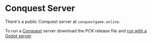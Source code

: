 # Conquest Server

There's a public Conquest server at `conquestgame.online`.

To run a [Conquest](https://github.com/argosopentech/Conquest) server download the PCK release file and [run with a Godot server](https://docs.godotengine.org/en/stable/tutorials/export/exporting_for_dedicated_servers.html).

